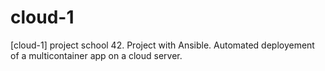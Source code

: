 # cloud-1
[cloud-1] project school 42. Project with Ansible. Automated deployement of a multicontainer app on a cloud server.
